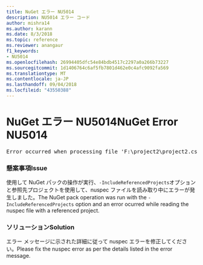 ```yaml
---
title: NuGet エラー NU5014
description: NU5014 エラー コード
author: mishra14
ms.author: karann
ms.date: 8/3/2018
ms.topic: reference
ms.reviewer: anangaur
f1_keywords:
- NU5014
ms.openlocfilehash: 26994405dfc54e84bdb4517c2297a0a266b73227
ms.sourcegitcommit: 1d1406764c6af5fb7801d462e0c4afc9092fa569
ms.translationtype: MT
ms.contentlocale: ja-JP
ms.lasthandoff: 09/04/2018
ms.locfileid: "43550388"
---
```

# <a name="nuget-error-nu5014"></a><span data-ttu-id="901b6-103">NuGet エラー NU5014</span><span class="sxs-lookup"><span data-stu-id="901b6-103">NuGet Error NU5014</span></span>
<pre>Error occurred when processing file 'F:\project2\project2.csproj': The 'id' start tag on line 4 position 10 does not match the end tag of 'ids'. Line 4, position 20.</pre>

### <a name="issue"></a><span data-ttu-id="901b6-104">懸案事項</span><span class="sxs-lookup"><span data-stu-id="901b6-104">Issue</span></span>

<span data-ttu-id="901b6-105">使用して NuGet パックの操作が実行、`-IncludeReferencedProjects`オプションと参照先プロジェクトを使用して、nuspec ファイルを読み取り中にエラーが発生しました。</span><span class="sxs-lookup"><span data-stu-id="901b6-105">The NuGet pack operation was run with the `-IncludeReferencedProjects` option and an error ocurred while reading the nuspec file with a referenced project.</span></span>


### <a name="solution"></a><span data-ttu-id="901b6-106">ソリューション</span><span class="sxs-lookup"><span data-stu-id="901b6-106">Solution</span></span>

<span data-ttu-id="901b6-107">エラー メッセージに示された詳細に従って nuspec エラーを修正してください。</span><span class="sxs-lookup"><span data-stu-id="901b6-107">Please fix the nuspec error as per the details listed in the error message.</span></span>

